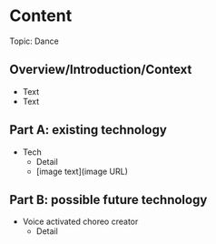 # Content
Topic: Dance

## Overview/Introduction/Context
* Text
* Text

## Part A: existing technology
* Tech
  * Detail
  * [image text](image URL)

## Part B: possible future technology
* Voice activated choreo creator
  * Detail
